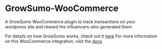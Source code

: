 # GrowSumo-WooCommerce
A GrowSumo WooCommerce plugin to track transactions on your wordpress site and reward the influencers who generated them.

For details on how GrowSumo works, check out it [here](http://www.growsumo.com)
For more information on this WooCommerce integration, visit the [docs](https://docs.growsumo.com/docs/woocommerce)

